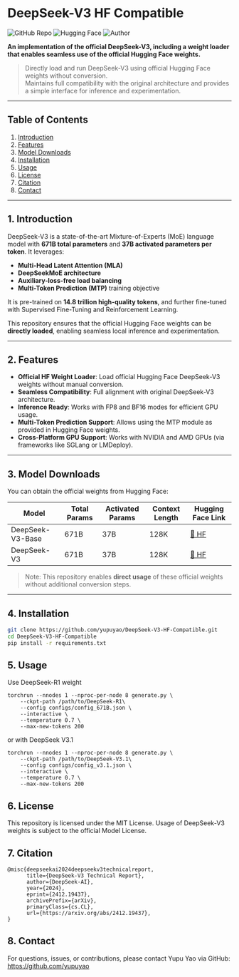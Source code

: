 <!-- markdownlint-disable first-line-h1 -->
<!-- markdownlint-disable html -->
<!-- markdownlint-disable no-duplicate-header -->


# DeepSeek-V3 HF Compatible

![GitHub Repo](https://img.shields.io/badge/GitHub-DeepSeek--V3--HF--Compatible-24292f?logo=github&logoColor=white)
![Hugging Face](https://img.shields.io/badge/🤖%20Hugging%20Face-DeepSeek%20AI-ffc107?logoColor=white)
![Author](https://img.shields.io/badge/Author-Yupu%20Yao-blue)

**An implementation of the official DeepSeek-V3, including a weight loader that enables seamless use of the official Hugging Face weights.**

> Directly load and run DeepSeek-V3 using official Hugging Face weights without conversion.  
> Maintains full compatibility with the original architecture and provides a simple interface for inference and experimentation.

---

## Table of Contents

1. [Introduction](#1-introduction)
2. [Features](#2-features)
3. [Model Downloads](#3-model-downloads)
4. [Installation](#4-installation)
5. [Usage](#5-usage)
6. [License](#6-license)
7. [Citation](#7-citation)
8. [Contact](#8-contact)

---

## 1. Introduction

DeepSeek-V3 is a state-of-the-art Mixture-of-Experts (MoE) language model with **671B total parameters** and **37B activated parameters per token**. It leverages:

- **Multi-Head Latent Attention (MLA)**  
- **DeepSeekMoE architecture**  
- **Auxiliary-loss-free load balancing**  
- **Multi-Token Prediction (MTP)** training objective  

It is pre-trained on **14.8 trillion high-quality tokens**, and further fine-tuned with Supervised Fine-Tuning and Reinforcement Learning.

This repository ensures that the official Hugging Face weights can be **directly loaded**, enabling seamless local inference and experimentation.

---

## 2. Features

- **Official HF Weight Loader**: Load official Hugging Face DeepSeek-V3 weights without manual conversion.  
- **Seamless Compatibility**: Full alignment with original DeepSeek-V3 architecture.  
- **Inference Ready**: Works with FP8 and BF16 modes for efficient GPU usage.  
- **Multi-Token Prediction Support**: Allows using the MTP module as provided in Hugging Face weights.  
- **Cross-Platform GPU Support**: Works with NVIDIA and AMD GPUs (via frameworks like SGLang or LMDeploy).  

---

## 3. Model Downloads

You can obtain the official weights from Hugging Face:

| Model | Total Params | Activated Params | Context Length | Hugging Face Link |
|-------|-------------|-----------------|----------------|-----------------|
| DeepSeek-V3-Base | 671B | 37B | 128K | [🤗 HF](https://huggingface.co/deepseek-ai/DeepSeek-V3-Base) |
| DeepSeek-V3 | 671B | 37B | 128K | [🤗 HF](https://huggingface.co/deepseek-ai/DeepSeek-V3) |

> Note: This repository enables **direct usage** of these official weights without additional conversion steps.

---

## 4. Installation

```bash
git clone https://github.com/yupuyao/DeepSeek-V3-HF-Compatible.git
cd DeepSeek-V3-HF-Compatible
pip install -r requirements.txt
```

## 5. Usage
Use DeepSeek-R1 weight

```shell
torchrun --nnodes 1 --nproc-per-node 8 generate.py \
    --ckpt-path /path/to/DeepSeek-R1\
    --config configs/config_671B.json \
    --interactive \
    --temperature 0.7 \
    --max-new-tokens 200
```
or with DeepSeek V3.1

```shell
torchrun --nnodes 1 --nproc-per-node 8 generate.py \
    --ckpt-path /path/to/DeepSeek-V3.1\
    --config configs/config_v3.1.json \
    --interactive \
    --temperature 0.7 \
    --max-new-tokens 200
```

## 6. License
This repository is licensed under the MIT License. Usage of DeepSeek-V3 weights is subject to the official Model License.

## 7. Citation
```
@misc{deepseekai2024deepseekv3technicalreport,
      title={DeepSeek-V3 Technical Report}, 
      author={DeepSeek-AI},
      year={2024},
      eprint={2412.19437},
      archivePrefix={arXiv},
      primaryClass={cs.CL},
      url={https://arxiv.org/abs/2412.19437}, 
}
```

## 8. Contact
For questions, issues, or contributions, please contact Yupu Yao via GitHub: https://github.com/yupuyao
